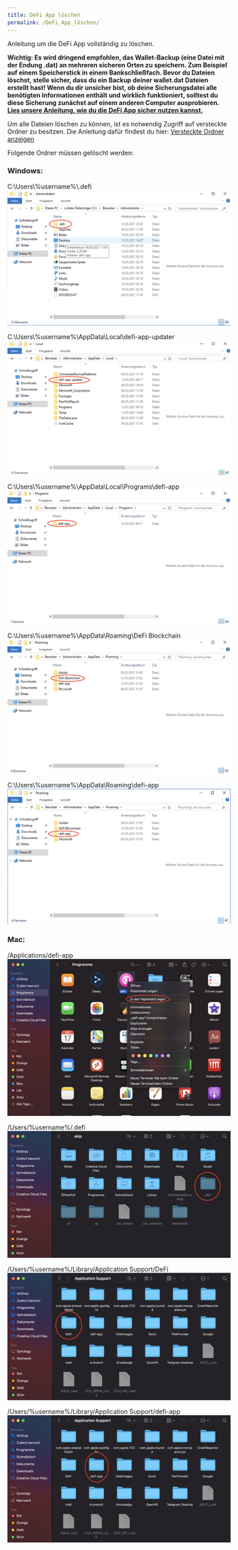 ```yaml
---
title: DeFi App löschen
permalink: /DeFi_App_löschen/
---
```


Anleitung um die DeFi App vollständig zu löschen.

**Wichtig: Es wird dringend empfohlen, das Wallet-Backup (eine Datei mit der Endung .dat) an mehreren sicheren Orten zu speichern. Zum Beispiel auf einem Speicherstick in einem Bankschließfach. Bevor du Dateien löschst, stelle sicher, dass du ein Backup deiner wallet.dat Dateien erstellt hast! Wenn du dir unsicher bist, ob deine Sicherungsdatei alle benötigten Informationen enthält und wirklich funktioniert, solltest du diese Sicherung zunächst auf einem anderen Computer ausprobieren. [Lies unsere Anleitung, wie du die DeFi App sicher nutzen kannst.](./Vorschlag_zur_Verwendung_der_DeFi_App.md)**

Um alle Dateien löschen zu können, ist es notwendig Zugriff auf versteckte Ordner zu besitzen. Die Anleitung dafür findest du hier: [Versteckte Ordner anzeigen](./Versteckte_Ordner_anzeigen.md)

Folgende Ordner müssen gelöscht werden:

### Windows:

C:\Users\\%username%\\.defi
![C:\Users\\%username%\\.defi](./../media/Bildschirmfoto_2021-03-12_um_21.58.53.png)

C:\Users\\%username%\AppData\Local\defi-app-updater
![C:\Users\\%username%\AppData\Local\defi-app-updater](./../media/Bildschirmfoto_2021-03-12_um_21.59.22.png)

C:\Users\\%username%\AppData\Local\Programs\defi-app
![C:\Users\\%username%\AppData\Local\Programs\defi-app](./../media/Bildschirmfoto_2021-03-12_um_21.59.52.png)

C:\Users\\%username%\AppData\Roaming\DeFi Blockchain
![C:\Users\\%username%\AppData\Roaming\DeFi Blockchain](./../media/Bildschirmfoto_2021-03-12_um_22.00.19.png)

C:\Users\\%username%\AppData\Roaming\defi-app
![C:\Users\\%username%\AppData\Roaming\defi-app](./../media/Bildschirmfoto_2021-03-12_um_22.00.40.png)

### Mac:

/Applications/defi-app
![/Applications/defi-app](./../media/Bildschirmfoto_2021-03-13_um_00.20.40.png)

/Users/%username%/.defi
![/Users/%username%/.defi](./../media/Bildschirmfoto_2021-03-13_um_00.34.04.png)

/Users/%username%/Library/Application Support/DeFi
![/Users/%username%/Library/Application Support/DeFi](./../media/Bildschirmfoto_2021-03-13_um_00.35.09.png)

/Users/%username%/Library/Application Support/defi-app
![/Users/%username%/Library/Application Support/defi-app](./../media/Bildschirmfoto_2021-03-13_um_00.35.291.png)
